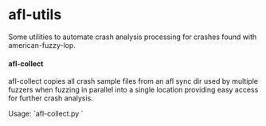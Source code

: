 # afl-utils

Some utilities to automate crash analysis processing for crashes found with
american-fuzzy-lop.

#### afl-collect

afl-collect copies all crash sample files from an afl sync dir used by multiple
fuzzers when fuzzing in parallel into a single location providing easy access
for further crash analysis.

Usage: ´afl-collect.py <afl-sync-dir> <collection-dir>´
